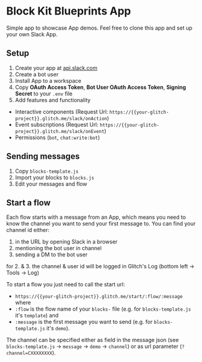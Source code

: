 # Block Kit Blueprints App

Simple app to showcase App demos. Feel free to clone this app and set up your own Slack App.

## Setup

1. Create your app at [api.slack.com](https://api.slack.com/apps)
2. Create a bot user
3. Install App to a workspace
4. Copy **OAuth Access Token**, **Bot User OAuth Access Token**, **Signing Secret** to your `.env` file
5. Add features and functionality
  * Interactive components (Request Url: `https://{{your-glitch-project}}.glitch.me/slack/onAction`)
  * Event subscriptions (Request Url: `https://{{your-glitch-project}}.glitch.me/slack/onEvent`)
  * Permissions (`bot`, `chat:write:bot`)
  
## Sending messages

1. Copy `blocks-template.js`
2. Import your blocks to `blocks.js`
3. Edit your messages and flow

## Start a flow

Each flow starts with a message from an App, which means you need to know the channel you want to send your first message to.
You can find your channel id either:
1. in the URL by opening Slack in a browser
2. mentioning the bot user in channel
3. sending a DM to the bot user

for 2. & 3. the channel & user id will be logged in Glitch's Log (bottom left -> Tools -> Log)

To start a flow you just need to call the start url:
* `https://{{your-glitch-project}}.glitch.me/start/:flow/:message`
where 
* `:flow` is the flow name of your `blocks-` file (e.g. for `blocks-template.js` it's `template`) 
and 
* `:message` is the first message you want to send (e.g. for `blocks-template.js` it's `demo`).

The channel can be specified either as field in the message json (see `blocks-template.js` -> `message` -> `demo` -> `channel`) or as url parameter (`?channel=CXXXXXXXX`).
  